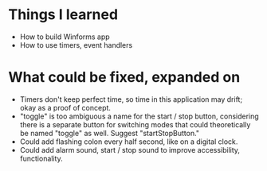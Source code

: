 # Things I learned
- How to build Winforms app
- How to use timers, event handlers

# What could be fixed, expanded on
- Timers don't keep perfect time, so time in this application may drift; okay as a proof of concept.
- "toggle" is too ambiguous a name for the start / stop button, considering there is a separate button for switching modes that could theoretically be named "toggle" as well. Suggest "startStopButton."
- Could add flashing colon every half second, like on a digital clock.
- Could add alarm sound, start / stop sound to improve accessibility, functionality.